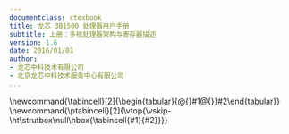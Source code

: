 ```yaml
---
documentclass: ctexbook
title: 龙芯 3B1500 处理器用户手册
subtitle: 上册：多核处理器架构与寄存器描述
version: 1.6
date: 2016/01/01
author:
- 龙芯中科技术有限公司
- 北京龙芯中科技术服务中心有限公司
...
```


\newcommand{\tabincell}[2]{\begin{tabular}{@{}#1@{}}#2\end{tabular}}
\newcommand{\ptabincell}[2]{\vtop{\vskip-\ht\strutbox\null\hbox{\tabincell{#1}{#2}}}}
